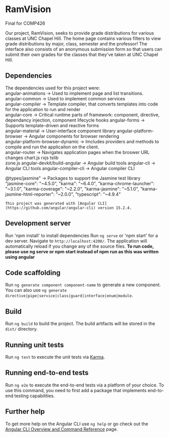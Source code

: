 # RamVision
Final for COMP426

Our project, RamVision, seeks to provide grade distributions for various classes at UNC Chapel Hill. The home page contains various filters to view grade distributions by major, class, semester and the professor! The interface also consists of an anonymous submission form so that users can submit their own grades for the classes that they've taken at UNC Chapel Hill. 



## Dependencies
The dependencies used for this project were:  
angular-animations -> Used to implement page and list transitions.  
angular-common -> Used to implement common services  
angular-compiler -> Template compiler, that converts templates into code for the application to run and render  
angular-core -> Critical runtime parts of framework: component, directive, dependancy injection, component lifecycle hooks
angular-forms -> Supports template-driven and reactive forms  
angular-material -> User-interface component library
angular-platform-browser -> Angular components for browser rendering  
angular-platform-browser-dynamic  -> Imcludes providers and methods to compile and run the applicaiton on the client.  
angular-router -> Navigates application pages when the broswer URL changes
chart.js 
rxjs 
tslib  
zone.js
angular-devkit/build-angular -> Angular build tools
angular-cli -> Angular CLI tools
angular-compiler-cli -> Angular compiler CLI  

@types/jasmine" -> Packages to support the Jasmine test library  
    "jasmine-core": "~4.5.0",
    "karma": "~6.4.0",
    "karma-chrome-launcher": "~3.1.0",
    "karma-coverage": "~2.2.0",
    "karma-jasmine": "~5.1.0",
    "karma-jasmine-html-reporter": "~2.0.0",
    "typescript": "~4.9.4"
    
    This project was generated with [Angular CLI](https://github.com/angular/angular-cli) version 15.2.4.
    
    

## Development server

Run 'npm install' to install dependencies
Run `ng serve` or 'npm start' for a dev server. Navigate to `http://localhost:4200/`. The application will automatically reload if you change any of the source files.
**To run code, please use ng serve or npm start instead of npm run as this was written using angular**

## Code scaffolding

Run `ng generate component component-name` to generate a new component. You can also use `ng generate directive|pipe|service|class|guard|interface|enum|module`.

## Build

Run `ng build` to build the project. The build artifacts will be stored in the `dist/` directory.

## Running unit tests

Run `ng test` to execute the unit tests via [Karma](https://karma-runner.github.io).

## Running end-to-end tests

Run `ng e2e` to execute the end-to-end tests via a platform of your choice. To use this command, you need to first add a package that implements end-to-end testing capabilities.

## Further help

To get more help on the Angular CLI use `ng help` or go check out the [Angular CLI Overview and Command Reference](https://angular.io/cli) page.

